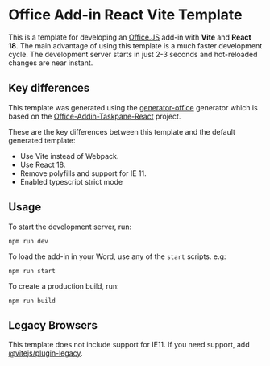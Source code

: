 # Office Add-in React Vite Template

This is a template for developing an [Office.JS](https://learn.microsoft.com/en-us/office/dev/add-ins/) add-in with **Vite** and **React 18**. The main advantage of using this template is a much faster development cycle. The development server starts in just 2-3 seconds and hot-reloaded changes are near instant.

## Key differences

This template was generated using the [generator-office](https://www.npmjs.com/package/generator-office) generator which is based on the [Office-Addin-Taskpane-React](https://github.com/OfficeDev/Office-Addin-TaskPane-React) project.

These are the key differences between this template and the default generated template:

- Use Vite instead of Webpack.
- Use React 18.
- Remove polyfills and support for IE 11.
- Enabled typescript strict mode

## Usage

To start the development server, run:

```
npm run dev
```

To load the add-in in your Word, use any of the `start` scripts. e.g:

```
npm run start
```

To create a production build, run:

```
npm run build
```

## Legacy Browsers

This template does not include support for IE11. If you need support, add [@vitejs/plugin-legacy](https://github.com/vitejs/vite/tree/main/packages/plugin-legacy).
